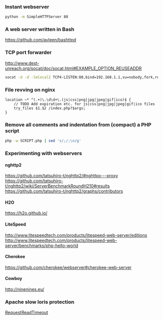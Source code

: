 ### Instant webserver

```bash
python -m SimpleHTTPServer 80
```

### A web server written in Bash

https://github.com/avleen/bashttpd

### TCP port forwarder

http://www.dest-unreach.org/socat/doc/socat.html#EXAMPLE_OPTION_REUSEADDR

```bash
socat -d -d -lmlocal2 TCP4-LISTEN:80,bind=192.168.1.1,su=nobody,fork,reuseaddr TCP4:1.2.3.4:80,bind=192.168.10.2
```

### File revving on nginx

```nginx
location ~* ^(.+)\.\d\d+\.(js|css|png|jpg|jpeg|gif|ico)$ {
    // TODO Add expiration etc. for js|css|png|jpg|jpeg|gif|ico files
    try_files $1.$2 /index.php?$args;
}
```

### Remove all comments and indentation from (compact) a PHP script

```bash
php -w SCRIPT.php | sed 's/;/;\n/g'
```

### Experimenting with webservers

#### nghttp2

https://github.com/tatsuhiro-t/nghttp2/#nghttpx---proxy
https://github.com/tatsuhiro-t/nghttp2/wiki/ServerBenchmarkRoundH210#results
https://github.com/tatsuhiro-t/nghttp2/graphs/contributors

#### H2O

https://h2o.github.io/

#### LiteSpeed

http://www.litespeedtech.com/products/litespeed-web-server/editions
http://www.litespeedtech.com/products/litespeed-web-server/benchmarks/php-hello-world

#### Cherokee

https://github.com/cherokee/webserver#cherokee-web-server

#### Cowboy

http://ninenines.eu/

### Apache slow loris protection

[RequestReadTimeout](https://httpd.apache.org/docs/2.4/mod/mod_reqtimeout.html)

